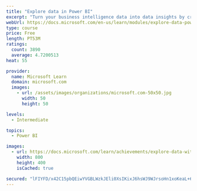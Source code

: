 ```yaml
---
title: "Explore data in Power BI"
excerpt: "Turn your business intelligence data into data insights by creating and configuring Power BI dashboards."
webUrl: https://docs.microsoft.com/en-us/learn/modules/explore-data-power-bi/
type: course
price: Free
length: PT53M
ratings:
  count: 3890
  average: 4.7200513
heat: 55

provider:
  name: Microsoft Learn
  domain: microsoft.com
  images:
    - url: /assets/images/organizations/microsoft.com-50x50.jpg
      width: 50
      height: 50

levels:
  - Intermediate

topics:
  - Power BI

images:
  - url: https://docs.microsoft.com/learn/achievements/explore-data-with-power-bi-desktop-social.png
    width: 800
    height: 400
    isCached: true

secured: "lFIYFD/x42C15pbQEiwYVGBLWzkJEli0XsIKixJ6hsWJ9WJrsoHn1xoKeaL+63iWuSzq/1D29qlVgxc/8IHpw/FHW7fuiQVxtDdD6fRxuZxoHUctJB5PMynLKPYJeRW0Gtm5VuvpL/qkkwJznYw22Gfat4XhlQYS4GttqubFI3r/0pDMvscEJmEYZ6JBSExldjIFnw3RQSMN+2K434iyy0wbrNxO9tR1R3B3aAgZqoqlnY4pAICd/JALGaabNbDELSGt+3evqyGhuQOhd5Bo3pAIHsUYkD3VT0CaIqELJAnmiMOCQWeyC7V6yE97h64aKagreNrPqX8M1+0S1q/408BLeocSnh3OyLfqqrFdAzT8ii+mvihi1ROql23t+e0CQl3sLXvZqmx51kDC9GxAm37wL8tzXM5ORyuaQ2MOhI8=;jlwyyCMx0FqB3uGgltZxRg=="
---
```


